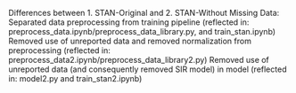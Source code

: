 Differences between 1. STAN-Original and 2. STAN-Without Missing Data: 
Separated data preprocessing from training pipeline (reflected in: preprocess_data.ipynb/preprocess_data_library.py, and train_stan.ipynb)
Removed use of unreported data and removed normalization from preprocessing (reflected in: preprocess_data2.ipynb/preprocess_data_library2.py)
Removed use of unreported data (and consequently removed SIR model) in model (reflected in: model2.py and train_stan2.ipynb)
